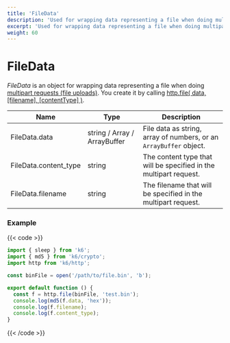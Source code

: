 ```yaml
---
title: 'FileData'
description: 'Used for wrapping data representing a file when doing multipart requests (file uploads).'
excerpt: 'Used for wrapping data representing a file when doing multipart requests (file uploads).'
weight: 60
---
```


# FileData

_FileData_ is an object for wrapping data representing a file when doing
[multipart requests (file uploads)](https://grafana.com/docs/k6/<K6_VERSION>/examples/data-uploads#multipart-request-uploading-a-file).
You create it by calling [http.file( data, [filename], [contentType] )](https://grafana.com/docs/k6/<K6_VERSION>/javascript-api/k6-http/file).

| Name                  | Type                         | Description                                                        |
| --------------------- | ---------------------------- | ------------------------------------------------------------------ |
| FileData.data         | string / Array / ArrayBuffer | File data as string, array of numbers, or an `ArrayBuffer` object. |
| FileData.content_type | string                       | The content type that will be specified in the multipart request.  |
| FileData.filename     | string                       | The filename that will be specified in the multipart request.      |

### Example

{{< code >}}

```javascript
import { sleep } from 'k6';
import { md5 } from 'k6/crypto';
import http from 'k6/http';

const binFile = open('/path/to/file.bin', 'b');

export default function () {
  const f = http.file(binFile, 'test.bin');
  console.log(md5(f.data, 'hex'));
  console.log(f.filename);
  console.log(f.content_type);
}
```

{{< /code >}}
